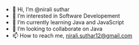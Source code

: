 - 👋 Hi, I’m @nirali suthar
- 👀 I’m interested in Software Developement
- 🌱 I’m currently learning Java and JavaScript
- 💞️ I’m looking to collaborate on Java
- 📫 How to reach me, nirali.suthar12@gmail.com

<!---
niralisuth/niralisuth is a ✨ special ✨ repository because its `README.md` (this file) appears on your GitHub profile.
You can click the Preview link to take a look at your changes.
--->
